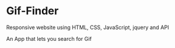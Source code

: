 # Gif-Finder
Responsive website using HTML, CSS, JavaScript, jquery and API

An App that lets you search for Gif
